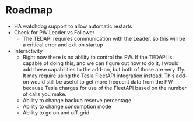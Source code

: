 # Roadmap

- HA watchdog support to allow automatic restarts
- Check for PW Leader vs Follower
  - The TEDAPI requires communication with the Leader, so this will be a critical error and exit on startup
- Interactivity
  - Right now there is no ability to control the PW.  If the TEDAPI is capable of doing this, and we can figure out how to do it, I would add these capabilities to the add-on, but both of those are very iffy.  It may require using the Tesla FleetAPI integration instead.  This add-on would still be useful to get more frequent data from the PW because Tesla charges for use of the FleetAPI based on the number of calls you make.
  - Ability to change backup reserve percentage
  - Ability to change consumption mode
  - Ability to go on and off-grid


